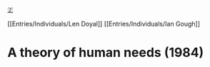 [🇿](zotero://select/library/items/HLXSV5CN)

[[Entries/Individuals/Len Doyal]] [[Entries/Individuals/Ian Gough]] 
# A theory of human needs (1984)

